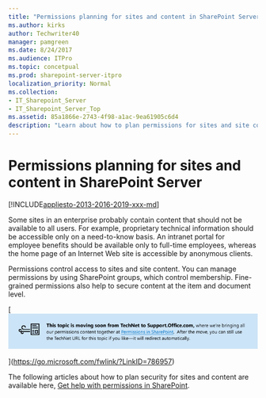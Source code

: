 ```yaml
---
title: "Permissions planning for sites and content in SharePoint Server"
ms.author: kirks
author: Techwriter40
manager: pamgreen
ms.date: 8/24/2017
ms.audience: ITPro
ms.topic: concetpual
ms.prod: sharepoint-server-itpro
localization_priority: Normal
ms.collection:
- IT_Sharepoint_Server
- IT_Sharepoint_Server_Top
ms.assetid: 85a1866e-2743-4f98-a1ac-9ea61905c6d4
description: "Learn about how to plan permissions for sites and site content for SharePoint Server."
---
```


# Permissions planning for sites and content in SharePoint Server

[!INCLUDE[appliesto-2013-2016-2019-xxx-md](../includes/appliesto-2013-2016-2019-xxx-md.md)]
  
Some sites in an enterprise probably contain content that should not be available to all users. For example, proprietary technical information should be accessible only on a need-to-know basis. An intranet portal for employee benefits should be available only to full-time employees, whereas the home page of an Internet Web site is accessible by anonymous clients.
  
Permissions control access to sites and site content. You can manage permissions by using SharePoint groups, which control membership. Fine-grained permissions also help to secure content at the item and document level.
  
[![Topic is moving soon from TechNet to Support.Office.com](../media/4f49fe43-20b3-4c17-b8cf-0d48535a2343.png)
  
](https://go.microsoft.com/fwlink/?LinkID=786957)

The following articles about how to plan security for sites and content are available here, [Get help with permissions in SharePoint](/sharepoint/understanding-permission-levels).
  

